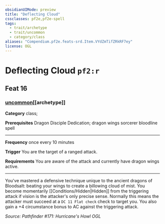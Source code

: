 ```yaml
---
obsidianUIMode: preview
title: "Deflecting Cloud"
cssclasses: pf2e,pf2e-spell
tags:
  - trait/archetype
  - trait/uncommon
  - category/class
aliases: "Compendium.pf2e.feats-srd.Item.VYdZmTifZRkRF7ey"
license: OGL
---
```

# Deflecting Cloud `pf2:r`
## Feat 16
### [uncommon](uncommon "Uncommon Rarity Trait")[[archetype]]

**Category** class; 



**Prerequisites** Dragon Disciple Dedication; dragon wings sorcerer bloodline spell
* * *
**Frequency** once every 10 minutes

**Trigger** You are the target of a ranged attack.

**Requirements** You are aware of the attack and currently have dragon wings active.

* * *

You've mastered a defensive technique unique to the ancient dragons of Bloodsalt: beating your wings to create a billowing cloud of mist. You become momentarily [[Conditions/Hidden|Hidden]] from the triggering attack if vision is the attacker's only precise sense. Normally this means the attacker must succeed at a `DC 11 Flat check` check to target you. You also gain a +4 circumstance bonus to AC against the triggering attack.

*Source: Pathfinder #171: Hurricane's Howl*
*OGL*